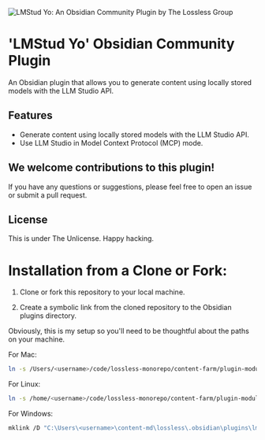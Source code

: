 ![LMStud Yo: An Obsidian Community Plugin by The Lossless Group](https://i.imgur.com/qZbLKzJ.png)


# 'LMStud Yo' Obsidian Community Plugin

An Obsidian plugin that allows you to generate content using locally stored models with the LLM Studio API.

## Features

- Generate content using locally stored models with the LLM Studio API.
- Use LLM Studio in Model Context Protocol (MCP) mode.

## We welcome contributions to this plugin!

If you have any questions or suggestions, please feel free to open an issue or submit a pull request.

## License

This is under The Unlicense.  Happy hacking.

# Installation from a Clone or Fork:

1. Clone or fork this repository to your local machine.

2. Create a symbolic link from the cloned repository to the Obsidian plugins directory.

Obviously, this is my setup so you'll need to be thoughtful about the paths on your machine.

For Mac:
```bash
ln -s /Users/<username>/code/lossless-monorepo/content-farm/plugin-modules/lmstud-yo /Users/<username>/content-md/lossless/.obsidian/plugins/lmstud-yo
```

For Linux:
```bash
ln -s /home/<username>/code/lossless-monorepo/content-farm/plugin-modules/lmstud-yo /home/<username>/content-md/lossless/.obsidian/plugins/lmstud-yo
```

For Windows:
```bash
mklink /D "C:\Users\<username>\content-md\lossless\.obsidian\plugins\lmstud-yo" "C:\Users\<username>\code\lossless-monorepo\content-farm\plugin-modules\lmstud-yo"
```

    